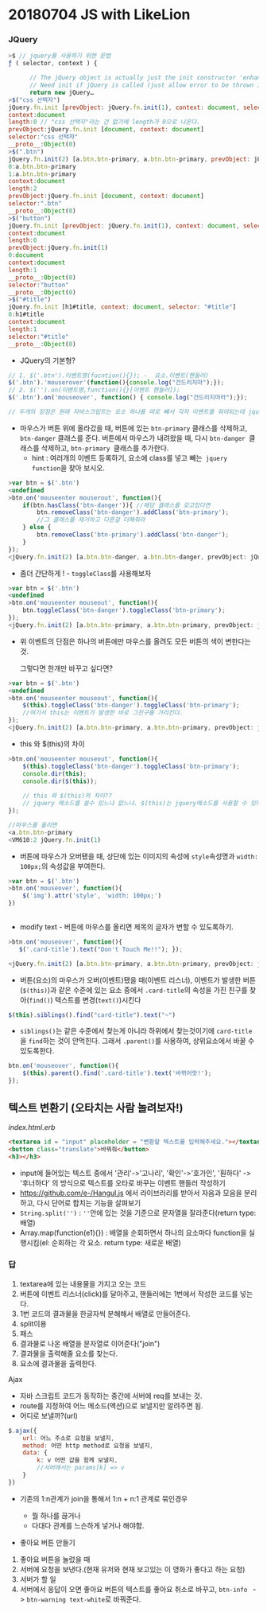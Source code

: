 # 20180704 JS with LikeLion

### JQuery

```javascript
>$ // jquery를 사용하기 위한 문법
ƒ ( selector, context ) {

      // The jQuery object is actually just the init constructor 'enhanced'
      // Need init if jQuery is called (just allow error to be thrown if not included)
      return new jQuery…
>$("css 선택자")
jQuery.fn.init [prevObject: jQuery.fn.init(1), context: document, selector: "css 선택자"]
context:document
length:0 // "css 선택자"라는 건 없기에 length가 0으로 나온다.
prevObject:jQuery.fn.init [document, context: document]
selector:"css 선택자"
__proto__:Object(0)
>$(".btn")
jQuery.fn.init(2) [a.btn.btn-primary, a.btn.btn-primary, prevObject: jQuery.fn.init(1), context: document, selector: ".btn"]
0:a.btn.btn-primary
1:a.btn.btn-primary
context:document
length:2
prevObject:jQuery.fn.init [document, context: document]
selector:".btn"
__proto__:Object(0)
>$("button")
jQuery.fn.init [prevObject: jQuery.fn.init(1), context: document, selector: "button"]
context:document
length:0
prevObject:jQuery.fn.init(1)
0:document
context:document
length:1
__proto__:Object(0)
selector:"button"
__proto__:Object(0)
>$("#title")
jQuery.fn.init [h1#title, context: document, selector: "#title"]
0:h1#title
context:document
length:1
selector:"#title"
__proto__:Object(0)
```

* JQuery의 기본형?

```javascript
// 1. $('.btn').이벤트명(fucntion(){}); -  요소.이벤트(핸들러)
$('.btn').'mouserover'(function(){console.log("건드리지마");});
// 2. $('').on(이벤트명,function(){}[이벤트 핸들러]);
$('.btn').on('mouseover', function() { console.log("건드리지마라");});

// 두개의 장점은 원래 자바스크립트는 요소 하나를 따로 뺴서 각자 이벤트를 줘야되는데 jquery는 요소가 배열처럼 있어도 동시에 적용된다는 것.
```

* 마우스가 버튼 위에 올라갔을 때, 버튼에 있는 `btn-primary` 클래스를 삭제하고,  `btn-danger` 클래스를 준다. 버튼에서 마우스가 내려왔을 때, 다시 `btn-danger `클래스를 삭제하고, `btn-primary `클래스를 추가한다.
  * hint : 여러개의 이벤트 등록하기, 요소에 class를 넣고 빼는` jquery function`을 찾아 보시오.

```javascript
>var btn = $('.btn')
<undefined
>btn.on('mouseenter mouserout', function(){ 
    if(btn.hasClass('btn-danger')){ //해당 클래스를 갖고있다면
        btn.removeClass('btn-danger').addClass('btn-primary');
        //그 클래스를 제거하고 다른걸 더해줘라
    } else { 
        btn.removeClass('btn-primary').addClass('btn-danger');
    }
});
<jQuery.fn.init(2) [a.btn.btn-danger, a.btn.btn-danger, prevObject: jQuery.fn.init(1), context: document, selector: ".btn"]
```

* 좀더 간단하게 ! - `toggleClass`를 사용해보자

```javascript
>var btn = $('.btn')
<undefined
>btn.on('mouseenter mouseout', function(){
    btn.toggleClass('btn-danger').toggleClass('btn-primary');
});
<jQuery.fn.init(2) [a.btn.btn-primary, a.btn.btn-primary, prevObject: jQuery.fn.init(1), context: document, selector: ".btn"]
```

* 위 이벤트의 단점은 하나의 버튼에만 마우스를 올려도 모든 버튼의 색이 변한다는것. 

  그렇다면 한개만 바꾸고 싶다면?

```javascript
>var btn = $('.btn')
<undefined
>btn.on('mouseenter mouseout', function(){
    $(this).toggleClass('btn-danger').toggleClass('btn-primary');
    //여기서 this는 이벤트가 발생한 바로 그친구를 가리킨다.
});
<jQuery.fn.init(2) [a.btn.btn-primary, a.btn.btn-primary, prevObject: jQuery.fn.init(1), context: document, selector: ".btn"]
```

* this 와 $(this)의 차이

```javascript
>btn.on('mouseenter mouseout', function(){
    $(this).toggleClass('btn-danger').toggleClass('btn-primary'); 
    console.dir(this); 
    console.dir($(this));
    
    // this 와 $(this)의 차이??
    // jquery 메소드를 쓸수 있느냐 없느냐. $(this)는 jquery메소드를 사용할 수 있다.
});

//마우스를 올리면
<a.btn.btn-primary
<VM610:2 jQuery.fn.init(1)
```

* 버튼에 마우스가 오버됐을 때, 상단에 있는 이미지의 속성에 `style`속성명과 `width: 100px;`의 속성값을 부여한다.

```javascript
>var btn = $('.btn')
>btn.on('mouseover', function(){
    $('img').attr('style', 'width: 100px;')
})
    
```



* modify text - 버튼에 마우스를 올리면 제목의 글자가 변할 수 있도록하기.

```javascript
>btn.on('mouseover', function(){
   $('.card-title').text("Don't Touch Me!!"); });

<jQuery.fn.init(2) [a.btn.btn-primary, a.btn.btn-primary, prevObject: jQuery.fn.init(1), context: document, selector: ".btn"]
```


* 버튼(요소)의 마우스가 오버(이벤트)됐을 때(이벤트 리스너), 이벤트가 발생한 버튼(`$(this)`)과 같은 수준에 있는 요소 중에서 `.card-title`의 속성을 가진 친구를 찾아(`find()`) 텍스트를 변경(`text()`)시킨다

```javascript
$(this).siblings().find("card-title").text("~")
```
* `siblings()`는 같은 수준에서 찾는게 아니라 하위에서 찾는것이기에 `card-title` 을 `find`하는 것이 안먹힌다. 그래서 `.parent()`를 사용하여,  상위요소에서 바꿀 수 있도록한다.

```javascript
btn.on('mouseover', function(){ 
    $(this).parent().find('.card-title').text('바뀌어랏!'); 
});
```

## 텍스트 변환기 (오타치는 사람 놀려보자!)

*index.html.erb*

```html
<textarea id = "input" placeholder = "변환할 텍스트를 입력해주세요."></textarea>
<button class="translate">바꿔줘</button>
<h3></h3>
```

* input에 들어있는 텍스트 중에서 '관리'->'고나리', '확인'->'호가인', '훤하다' -> '후너하다' 의 방식으로 텍스트를 오타로 바꾸는 이벤트 핸들러 작성하기
* https://github.com/e-/Hangul.js 에서 라이브러리를 받아서 자음과 모음을 분리하고, 다시 단어로 합치는 기능을 살펴보기
* `String.split('')` : `''`안에 있는 것을 기준으로 문자열을 잘라준다(return type: 배열)
* Array.map(function(e1){}) : 배열을 순회하면서 하나의 요소마다 function을 실행시킴(el: 순회하는 각 요소. return type: 새로운 배열)



### 답

1. textarea에 있는 내용물을 가지고 오는 코드
2. 버튼에 이벤트 리스너(click)를 달아주고, 핸들러에는 1번에서 작성한 코드를 넣는다.
3. 1번 코드의 결과물을 한글자씩 분해해서 배열로 만들어준다.
4. split이용
5. 패스
6. 결과물로 나온 배열을 문자열로 이어준다("join")
7. 결과물을 출력해줄 요소를 찾는다.
8. 요소에 결과물을 출력한다.



Ajax

- 자바 스크립트 코드가 동작하는 중간에 서버에 req를 보내는 것.
- route를 지정하여 어느 메소드(액션)으로 보낼지만 알려주면 됨.
- 어디로 보낼까?(url)



```javascript
$.ajax({
    url: 어느 주소로 요청을 보낼지,
    method: 어떤 http method로 요청을 보낼지,
    data: {
    	k: v 어떤 값을 함께 보낼지,
    	//서버에서는 params[k] => v
	}
})
```





- 기존의 1:n관계가 join을 통해서 1:n + n:1 관계로 묶인경우
  - 뭘 하나를 끊거나
  - 다대다 관계를 느슨하게 넣거나 해야함.



- 좋아요 버튼 만들기

1. 좋아요 버튼을 눌렀을 때
2. 서버에 요청을 보낸다.(현재 유저와 현재 보고있는 이 영화가 좋다고 하는 요청)
3. 서버가 할 일
4. 서버에서 응답이 오면 좋아요 버튼의 텍스트를 좋아요 취소로 바꾸고, `btn-info ` -> `btn-warning text-white`로 바꿔준다.